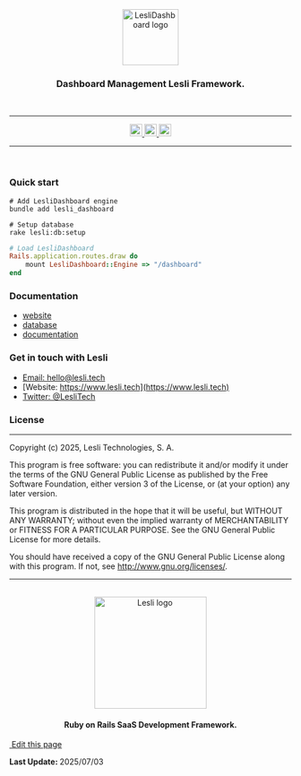 <div align="center" class="documentation-header">
    <img width="100" alt="LesliDashboard logo" src="./app/assets/images/lesli_dashboard/dashboard-logo.svg" />
    <h3 align="center">Dashboard Management Lesli Framework.</h3>
</div>

<br />
<hr/>

<div align="center" class="documentation-statics">
    <a target="blank" href="https://rubygems.org/gems/lesli">
        <img height="22" alt="Gem Version" src="https://badge.fury.io/rb/lesli.svg"/>
    </a>
    <a class="mx-2" href="https://codecov.io/github/LesliTech/Lesli"> 
        <img height="22" src="https://codecov.io/github/LesliTech/Lesli/graph/badge.svg?token=2O12NENK5Y"/> 
    </a>
    <a href="https://codecov.io/github/LesliTech/LesliBabel"> 
        <img height="22" src="https://sonarcloud.io/api/project_badges/measure?project=LesliTech_LesliBabel&metric=sqale_rating"/> 
    </a>
</div>

<hr/>
<br />

### Quick start

```shell
# Add LesliDashboard engine
bundle add lesli_dashboard
```

```shell
# Setup database
rake lesli:db:setup
```

```ruby
# Load LesliDashboard
Rails.application.routes.draw do
    mount LesliDashboard::Engine => "/dashboard"
end
```


### Documentation
* [website](https://www.lesli.dev/dashboard/)
* [database](./docs/database.md)
* [documentation](https://www.lesli.dev/documentation/)


### Get in touch with Lesli

* [Email: hello@lesli.tech](hello@lesli.tech)
* [Website: https://www.lesli.tech](https://www.lesli.tech)
* [Twitter: @LesliTech](https://twitter.com/LesliTech)


### License
-------
Copyright (c) 2025, Lesli Technologies, S. A.

This program is free software: you can redistribute it and/or modify
it under the terms of the GNU General Public License as published by
the Free Software Foundation, either version 3 of the License, or
(at your option) any later version.

This program is distributed in the hope that it will be useful,
but WITHOUT ANY WARRANTY; without even the implied warranty of
MERCHANTABILITY or FITNESS FOR A PARTICULAR PURPOSE. See the
GNU General Public License for more details.

You should have received a copy of the GNU General Public License
along with this program. If not, see http://www.gnu.org/licenses/.

<hr />
<br />

<div align="center" class="has-text-centered">
    <img width="200" alt="Lesli logo" src="https://cdn.lesli.tech/lesli/brand/app-logo.svg" />
    <h4 align="center" class="mt-0">Ruby on Rails SaaS Development Framework.</h4>
</div>

<section class="lesli-markdown-info">
    <p><a target="blank" href="https://github.com/LesliTech/LesliDashboard/readme.md"><i class="ri-external-link-fill"></i>&nbsp;Edit this page</a><p/>
    <p><b>Last Update: </b>2025/07/03</p>
</section>

<!-- This code was automatically generated -->
<!-- to update this docs please run rake docs:build -->

